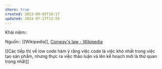 ```yaml
---
share: true
created: 2023-09-05T16:17
updated: 2024-07-27T12:59
---
```

Khái niệm:: 

Nguồn:: [[Wikipedia]], [Conway's law - Wikipedia](https://en.wikipedia.org/wiki/Conway%27s_law)

[[Các tiếp thị về low code hàm ý rằng việc code là việc khó nhất trong việc tạo sản phẩm, nhưng thực ra việc thảo luận và lên kế hoạch mới là thứ quan trọng nhất]]